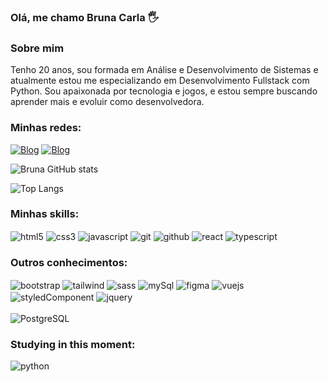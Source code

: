 ### Olá, me chamo Bruna Carla 🖐️
### Sobre mim
Tenho 20 anos, sou formada em Análise e Desenvolvimento de Sistemas e atualmente estou me especializando em Desenvolvimento Fullstack com Python. Sou apaixonada por tecnologia e jogos, e estou sempre buscando aprender mais e evoluir como desenvolvedora.

### Minhas redes:
[![Blog](https://img.shields.io/badge/LinkedIn-0077B5?style=for-the-badge&logo=linkedin&logoColor=white)](https://www.linkedin.com/in/brunacribeiro/) 
[![Blog](https://img.shields.io/badge/Instagram-E4405F?style=for-the-badge&logo=instagram&logoColor=white)](https://instagram.com/bruna_sntg0)

![Bruna GitHub stats](https://github-readme-stats.vercel.app/api?username=santiagobruna&show_icons=true&theme=synthwave)

![Top Langs](https://github-readme-stats.vercel.app/api/top-langs/?username=santiagobruna&hide_progress=false)
### Minhas skills:

<div style=" display: inline_block">
    <img align="center" alt="html5" src="https://img.shields.io/badge/HTML5-E34F26?style=for-the-badge&logo=html5&logoColor=white"/>
     <img align="center" alt="css3" src="https://img.shields.io/badge/CSS3-1572B6?style=for-the-badge&logo=css3&logoColor=white"/> 
     <img align="center" alt="javascript" src="https://img.shields.io/badge/JavaScript-323330?style=for-the-badge&logo=javascript&logoColor=F7DF1E"/> 
     <img align="center" alt="git" src="https://img.shields.io/badge/GIT-E44C30?style=for-the-badge&logo=git&logoColor=white"/>
     <img align="center" alt="github" src="https://img.shields.io/badge/GitHub-100000?style=for-the-badge&logo=github&logoColor=white"/>
      <img align="center" alt="react" src="https://img.shields.io/badge/React-20232A?style=for-the-badge&logo=react&logoColor=61DAFB"/> 
      <img align="center" alt="typescript" src="https://img.shields.io/badge/TypeScript-007ACC?style=for-the-badge&logo=typescript&logoColor=white"/>
   
      
</div>

### Outros conhecimentos:
<div style=" display: inline_block">
    <img align="center" alt="bootstrap" src="https://img.shields.io/badge/Bootstrap-563D7C?style=for-the-badge&logo=bootstrap&logoColor=white"/>
     <img align="center" alt="tailwind" src="https://img.shields.io/badge/Tailwind_CSS-38B2AC?style=for-the-badge&logo=tailwind-css&logoColor=white"/> 
  <img align="center" alt="sass" src="https://img.shields.io/badge/Sass-CC6699?style=for-the-badge&logo=sass&logoColor=white"/> 
    <img align="center" alt="mySql" src="https://img.shields.io/badge/MySQL-005C84?style=for-the-badge&logo=mysql&logoColor=white"/>
    <img align="center" alt="figma" src="https://img.shields.io/badge/Figma-F24E1E?style=for-the-badge&logo=figma&logoColor=white"/>
    <img align="center" alt="vuejs" src="https://img.shields.io/badge/Vue.js-35495E?style=for-the-badge&logo=vue.js&logoColor=4FC08D"/>
    <img align="center" alt="styledComponent" src="https://img.shields.io/badge/styled--components-DB7093?style=for-the-badge&logo=styled-components&logoColor=white"/>
    <img align="center" alt="jquery" src="https://img.shields.io/badge/jQuery-0769AD?style=for-the-badge&logo=jquery&logoColor=white"/><br><br>
    <img src="https://img.shields.io/badge/PostgreSQL-4169E1?style=for-the-badge&logo=postgresql&logoColor=white" alt="PostgreSQL"/>

</div>

### Studying in this moment:

<div style=" display: inline_block">
    <img align="center" alt="python" src="https://img.shields.io/badge/Python-3776AB?style=for-the-badge&logo=python&logoColor=white"/>
</div>
